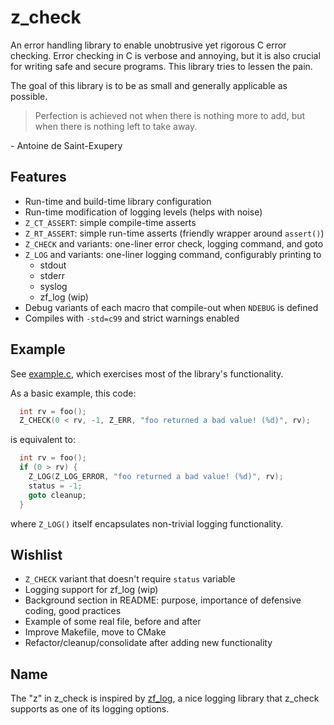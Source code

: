 # z_check
An error handling library to enable unobtrusive yet rigorous C error checking. Error checking in C
is verbose and annoying, but it is also crucial for writing safe and secure programs. This library
tries to lessen the pain.

The goal of this library is to be as small and generally applicable as possible.

>Perfection is achieved not when there is nothing more to add, but when there is nothing left to
take away.

\- Antoine de Saint-Exupery


## Features
- Run-time and build-time library configuration
- Run-time modification of logging levels (helps with noise)
- `Z_CT_ASSERT`: simple compile-time asserts
- `Z_RT_ASSERT`: simple run-time asserts (friendly wrapper around `assert()`)
- `Z_CHECK` and variants: one-liner error check, logging command, and goto
- `Z_LOG` and variants: one-liner logging command, configurably printing to
    - stdout
    - stderr
    - syslog
    - zf_log (wip)
- Debug variants of each macro that compile-out when `NDEBUG` is defined
- Compiles with `-std=c99` and strict warnings enabled


## Example
See [example.c](examples/example.c), which exercises most of the library's
functionality.

As a basic example, this code:
```c
  int rv = foo();
  Z_CHECK(0 < rv, -1, Z_ERR, "foo returned a bad value! (%d)", rv);
```
is equivalent to:
```c
  int rv = foo();
  if (0 > rv) {
    Z_LOG(Z_LOG_ERROR, "foo returned a bad value! (%d)", rv);
    status = -1;
    goto cleanup;
  }
```
where `Z_LOG()` itself encapsulates non-trivial logging functionality.


## Wishlist
- `Z_CHECK` variant that doesn't require `status` variable
- Logging support for zf_log (wip)
- Background section in README: purpose, importance of defensive coding, good practices
- Example of some real file, before and after
- Improve Makefile, move to CMake
- Refactor/cleanup/consolidate after adding new functionality


## Name
The "z" in z_check is inspired by [zf_log](https://github.com/wonder-mice/zf_log), a nice logging
library that z_check supports as one of its logging options.
